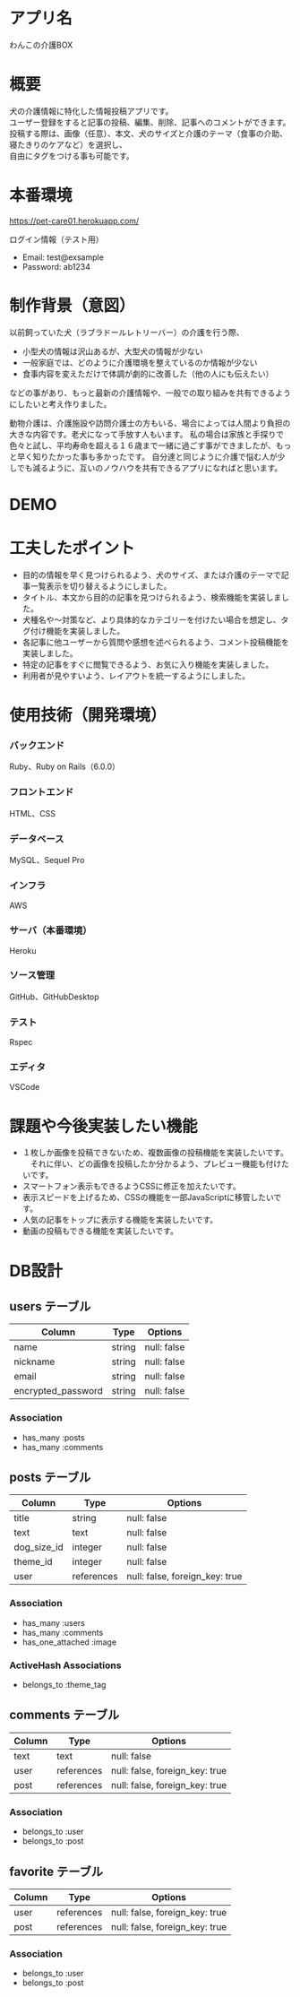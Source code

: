 # アプリ名
わんこの介護BOX

# 概要
犬の介護情報に特化した情報投稿アプリです。  
ユーザー登録をすると記事の投稿、編集、削除、記事へのコメントができます。  
投稿する際は、画像（任意）、本文、犬のサイズと介護のテーマ（食事の介助、寝たきりのケアなど）を選択し、  
自由にタグをつける事も可能です。

# 本番環境
https://pet-care01.herokuapp.com/

ログイン情報（テスト用）
* Email: test@exsample
* Password: ab1234

# 制作背景（意図）
以前飼っていた犬（ラブラドールレトリーバー）の介護を行う際、
* 小型犬の情報は沢山あるが、大型犬の情報が少ない
* 一般家庭では、どのように介護環境を整えているのか情報が少ない
* 食事内容を変えただけで体調が劇的に改善した（他の人にも伝えたい）

などの事があり、もっと最新の介護情報や、一般での取り組みを共有できるようにしたいと考え作りました。  

動物介護は、介護施設や訪問介護士の方もいる、場合によっては人間より負担の大きな内容です。老犬になって手放す人もいます。
私の場合は家族と手探りで色々と試し、平均寿命を超える１６歳まで一緒に過ごす事ができましたが、もっと早く知りたかった事も多かったです。
自分達と同じように介護で悩む人が少しでも減るように、互いのノウハウを共有できるアプリになればと思います。

# DEMO

# 工夫したポイント
* 目的の情報を早く見つけられるよう、犬のサイズ、または介護のテーマで記事一覧表示を切り替えるようにしました。
* タイトル、本文から目的の記事を見つけられるよう、検索機能を実装しました。　
* 犬種名や〜対策など、より具体的なカテゴリーを付けたい場合を想定し、タグ付け機能を実装しました。
* 各記事に他ユーザーから質問や感想を述べられるよう、コメント投稿機能を実装しました。
* 特定の記事をすぐに閲覧できるよう、お気に入り機能を実装しました。
* 利用者が見やすいよう、レイアウトを統一するようにしました。

# 使用技術（開発環境）
### バックエンド
Ruby、Ruby on Rails（6.0.0）
### フロントエンド
HTML、CSS
### データベース
MySQL、Sequel Pro
### インフラ
AWS
### サーバ（本番環境）
Heroku
### ソース管理
GitHub、GitHubDesktop
### テスト
Rspec
### エディタ
VSCode

# 課題や今後実装したい機能
* １枚しか画像を投稿できないため、複数画像の投稿機能を実装したいです。  
　それに伴い、どの画像を投稿したか分かるよう、プレビュー機能も付けたいです。
* スマートフォン表示もできるようCSSに修正を加えたいです。
* 表示スピードを上げるため、CSSの機能を一部JavaScriptに移管したいです。
* 人気の記事をトップに表示する機能を実装したいです。
* 動画の投稿もできる機能を実装したいです。

# DB設計

## users テーブル

| Column             | Type   | Options     | 
| ------------------ | ------ | ----------- | 
| name               | string | null: false | 
| nickname           | string | null: false | 
| email              | string | null: false | 
| encrypted_password | string | null: false | 

### Association

- has_many :posts
- has_many :comments


## posts テーブル

| Column       | Type       | Options                        | 
| ------------ | ---------- | ------------------------------ | 
| title        | string     | null: false                    | 
| text         | text       | null: false                    | 
| dog_size_id  | integer    | null: false                    | 
| theme_id     | integer    | null: false                    | 
| user         | references | null: false, foreign_key: true | 

### Association

- has_many :users
- has_many :comments
- has_one_attached :image

### ActiveHash Associations

- belongs_to :theme_tag


## comments テーブル

| Column | Type       | Options                        | 
| ------ | ---------- | ------------------------------ | 
| text   | text       | null: false                    | 
| user   | references | null: false, foreign_key: true | 
| post   | references | null: false, foreign_key: true | 

### Association

- belongs_to :user
- belongs_to :post


## favorite テーブル

| Column | Type       | Options                        | 
| ------ | ---------- | ------------------------------ | 
| user   | references | null: false, foreign_key: true | 
| post   | references | null: false, foreign_key: true | 

### Association

- belongs_to :user
- belongs_to :post
